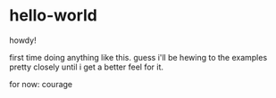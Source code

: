 # hello-world

howdy!

first time doing anything like this. guess i'll be hewing to the examples pretty closely until i get a better feel for it.

for now: courage
